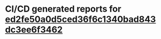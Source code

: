 # CI/CD generated reports for [ed2fe50a0d5ced36f6c1340bad843dc3ee6f3462](https://github.com/hydephp/develop/commit/ed2fe50a0d5ced36f6c1340bad843dc3ee6f3462)
